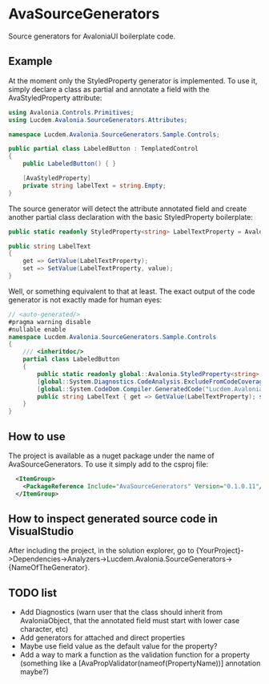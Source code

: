 # AvaSourceGenerators
Source generators for AvaloniaUI boilerplate code.

## Example

At the moment only the StyledProperty generator is implemented. To use it, simply declare a class as partial and annotate a field with the AvaStyledProperty attribute:

```C#
using Avalonia.Controls.Primitives;
using Lucdem.Avalonia.SourceGenerators.Attributes;

namespace Lucdem.Avalonia.SourceGenerators.Sample.Controls;

public partial class LabeledButton : TemplatedControl
{
    public LabeledButton() { }

    [AvaStyledProperty]
    private string labelText = string.Empty;
}
```

The source generator will detect the attribute annotated field and create another partial class declaration with the basic StyledProperty boilerplate:

```C#
public static readonly StyledProperty<string> LabelTextProperty = AvaloniaProperty.Register<LabeledButton, string>("LabelText");

public string LabelText 
{ 
	get => GetValue(LabelTextProperty);
	set => SetValue(LabelTextProperty, value);
}
```

Well, or something equivalent to that at least. The exact output of the code generator is not exactly made for human eyes:

```C#
// <auto-generated/>
#pragma warning disable
#nullable enable
namespace Lucdem.Avalonia.SourceGenerators.Sample.Controls
{
    /// <inheritdoc/>
    partial class LabeledButton
    {
        public static readonly global::Avalonia.StyledProperty<string> LabelTextProperty = global::Avalonia.AvaloniaProperty.Register<LabeledButton, string>("LabelText");
        [global::System.Diagnostics.CodeAnalysis.ExcludeFromCodeCoverage]
        [global::System.CodeDom.Compiler.GeneratedCode("Lucdem.Avalonia.SourceGenerators.Generators.StyledPropertyGenerator", "0.1.0.0")]
        public string LabelText { get => GetValue(LabelTextProperty); set => SetValue(LabelTextProperty, value); }
    }
}
```

## How to use

The project is available as a nuget package under the name of AvaSourceGenerators. To use it simply add to the csproj file:

```XML
  <ItemGroup>
    <PackageReference Include="AvaSourceGenerators" Version="0.1.0.11"/>
  </ItemGroup>
```


## How to inspect generated source code in VisualStudio

After including the project, in the solution explorer, go to {YourProject}->Dependencies->Analyzers->Lucdem.Avalonia.SourceGenerators->{NameOfTheGenerator}.


## TODO list

* Add Diagnostics (warn user that the class should inherit from AvaloniaObject, that the annotated field must start with lower case character, etc)
* Add generators for attached and direct properties
* Maybe use field value as the default value for the property?
* Add a way to mark a function as the validation function for a property (something like a [AvaPropValidator(nameof(PropertyName))] annotation maybe?)